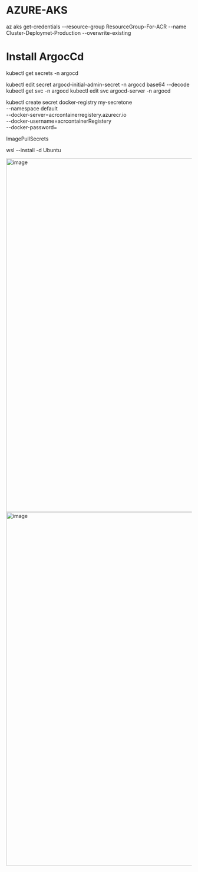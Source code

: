 # AZURE-AKS



az aks get-credentials --resource-group ResourceGroup-For-ACR --name Cluster-Deploymet-Production --overwrite-existing



# Install ArgocCd
kubectl get secrets -n argocd

kubectl edit secret argocd-initial-admin-secret -n argocd
 base64 --decode
kubectl get svc -n argocd
 kubectl edit svc argocd-server -n argocd

 kubectl create secret docker-registry my-secretone \
  --namespace default \
  --docker-server=acrcontainerregistery.azurecr.io \
  --docker-username=acrcontainerRegistery \
  --docker-password=


  ImagePullSecrets


  wsl --install -d Ubuntu

<img width="959" alt="image" src="https://github.com/user-attachments/assets/d3b1fbd1-a68a-4961-9472-e91e2b71da52">
<img width="959" alt="image" src="https://github.com/user-attachments/assets/a594bc6b-c6cf-4ca2-aac4-7e488fdb71f5">
